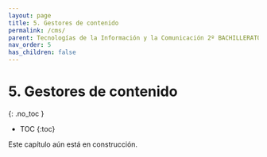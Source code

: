 ```yaml
---
layout: page
title: 5. Gestores de contenido
permalink: /cms/
parent: Tecnologías de la Información y la Comunicación 2º BACHILLERATO
nav_order: 5
has_children: false
---
```


# 5. Gestores de contenido
{: .no_toc }

- TOC
{:toc}

Este capítulo aún está en construcción.
